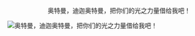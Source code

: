 <center>奥特曼，迪迦奥特曼，把你们的光之力量借给我吧！</center>

![奥特曼，迪迦奥特曼，把你们的光之力量借给我吧！](https://github.com/tanglinghan/tanglinghan/blob/main/aa18972bd40735fafa97c17592510fb30e240892.gif)
